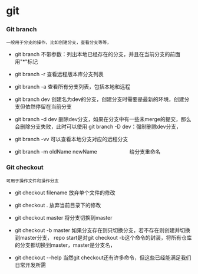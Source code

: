 
git
==

### Git branch

	一般用于分支的操作，比如创建分支，查看分支等等，

* git branch
	不带参数：列出本地已经存在的分支，并且在当前分支的前面用"\*"标记

* git branch -r
	查看远程版本库分支列表

* git branch -a
	查看所有分支列表，包括本地和远程

* git branch dev
	创建名为dev的分支，创建分支时需要是最新的环境，创建分支但依然停留在当前分支

* git branch -d dev
	删除dev分支，如果在分支中有一些未merge的提交，那么会删除分支失败，此时可以使用 git branch -D dev：强制删除dev分支，

* git branch -vv 
	可以查看本地分支对应的远程分支

* git branch -m oldName newName　　　　　　
	给分支重命名

### Git checkout
	可用于操作文件和操作分支

* git checkout filename
	放弃单个文件的修改

* git checkout . 
	放弃当前目录下的修改

* git checkout master 
	将分支切换到master

* git checkout -b master 
	如果分支存在则只切换分支，若不存在则创建并切换到master分支，
	repo start是对git checkout -b这个命令的封装，将所有仓库的分支都切换到master，master是分支名，

* git checkout --help
	当然git checkout还有许多命令，但这些已经能满足我们日常开发所需